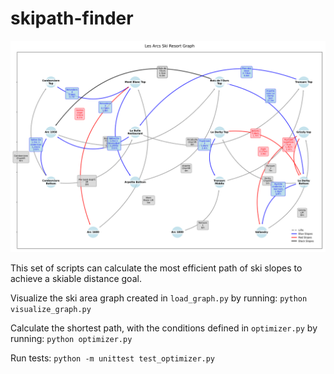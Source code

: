 # skipath-finder
![Les Arcs Ski Resort Graph](les_arcs_graph.png)


This set of scripts can calculate the most efficient path of ski slopes to achieve a skiable distance goal.

Visualize the ski area graph created in `load_graph.py` by running:
```python visualize_graph.py``` 

Calculate the shortest path, with the conditions defined in `optimizer.py` by running:
```python optimizer.py``` 

Run tests:
```python -m unittest test_optimizer.py```